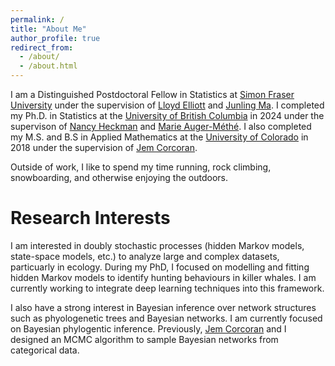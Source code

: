 ```yaml
---
permalink: /
title: "About Me"
author_profile: true
redirect_from: 
  - /about/
  - /about.html
---
```


I am a Distinguished Postdoctoral Fellow in Statistics at [Simon Fraser University](https://www.sfu.ca/stat-actsci.html) under the supervision of [Lloyd Elliott](https://www.sfu.ca/stat-actsci/department/profiles/lloyd-elliott.html) and [Junling Ma](https://www.uvic.ca/science/math-statistics/people/home/faculty/ma_junling.php). I completed my Ph.D. in Statistics at the [University of British Columbia](https://www.stat.ubc.ca/) in 2024 under the supervison of [Nancy Heckman](https://www.stat.ubc.ca/users/nancy-e-heckman) and [Marie Auger-Méthé](https://statisticalecology.weebly.com/). I also completed my M.S. and B.S in Applied Mathematics at the [University of Colorado](https://www.colorado.edu/amath/) in 2018 under the supervision of [Jem Corcoran](https://amath.colorado.edu/faculty/corcoran/).

Outside of work, I like to spend my time running, rock climbing, snowboarding, and otherwise enjoying the outdoors.

Research Interests
======

I am interested in doubly stochastic processes (hidden Markov models, state-space models, etc.) to analyze large and complex datasets, particuarly in ecology. During my PhD, I focused on modelling and fitting hidden Markov models to identify hunting behaviours in killer whales. I am currently working to integrate deep learning techniques into this framework.

I also have a strong interest in Bayesian inference over network structures such as phyologenetic trees and Bayesian networks. I am currently focused on Bayesian phylogentic inference. Previously, [Jem Corcoran](https://amath.colorado.edu/faculty/corcoran/) and I designed an MCMC algorithm to sample Bayesian networks from categorical data.

<!---

Professional Background
======

Before attending UBC, I worked as a data scientist at [Seagate Technology](https://www.seagate.com/ca/en/). There, I developed applications to query multiple databases and run machine learning algorithms (e.g., random forests, autoencoders, LSTMs) to automatically detect faults in the hard drive production process. I also worked as a data science intern at [Code42](https://www.code42.com/) to detect anomalies in IP address data.

--->
